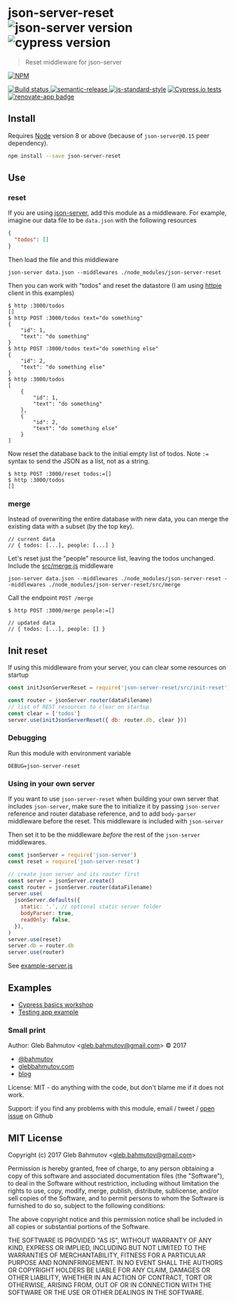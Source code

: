 # json-server-reset ![json-server version](https://img.shields.io/badge/json--server-0.17.3-brightgreen) ![cypress version](https://img.shields.io/badge/cypress-12.12.0-brightgreen)

> Reset middleware for json-server

[![NPM][npm-icon] ][npm-url]

[![Build status][ci-image] ][ci-url]
[![semantic-release][semantic-image] ][semantic-url]
[![js-standard-style][standard-image]][standard-url]
[![Cypress.io tests](https://img.shields.io/badge/cypress.io-tests-green.svg?style=flat-square)](https://cypress.io)
[![renovate-app badge][renovate-badge]][renovate-app]

## Install

Requires [Node](https://nodejs.org/en/) version 8 or above (because of `json-server@0.15` peer dependency).

```sh
npm install --save json-server-reset
```

## Use

### reset

If you are using [json-server](https://github.com/typicode/json-server), add this module as a middleware. For example, imagine our data file to be `data.json` with the following resources

```json
{
  "todos": []
}
```

Then load the file and this middleware

```
json-server data.json --middlewares ./node_modules/json-server-reset
```

Then you can work with "todos" and reset the datastore (I am using [httpie](https://httpie.org/) client in this examples)

```
$ http :3000/todos
[]
$ http POST :3000/todos text="do something"
{
    "id": 1,
    "text": "do something"
}
$ http POST :3000/todos text="do something else"
{
    "id": 2,
    "text": "do something else"
}
$ http :3000/todos
[
    {
        "id": 1,
        "text": "do something"
    },
    {
        "id": 2,
        "text": "do something else"
    }
]
```

Now reset the database back to the initial empty list of todos. Note `:=` syntax to send the JSON as a list, not as a string.

```
$ http POST :3000/reset todos:=[]
$ http :3000/todos
[]
```

### merge

Instead of overwriting the entire database with new data, you can merge the existing data with a subset (by the top key).

```
// current data
// { todos: [...], people: [...] }
```

Let's reset just the "people" resource list, leaving the todos unchanged. Include the [src/merge.js](./src/merge.js) middleware

```
json-server data.json --middlewares ./node_modules/json-server-reset --middlewares ./node_modules/json-server-reset/src/merge
```

Call the endpoint `POST /merge`

```
$ http POST :3000/merge people:=[]

// updated data
// { todos: [...], people: [] }
```

## Init reset

If using this middleware from your server, you can clear some resources on startup

```js
const initJsonServerReset = require('json-server-reset/src/init-reset')

const router = jsonServer.router(dataFilename)
// list of REST resources to clear on startup
const clear = ['todos']
server.use(initJsonServerReset({ db: router.db, clear }))
```

### Debugging

Run this module with environment variable

```
DEBUG=json-server-reset
```

### Using in your own server

If you want to use `json-server-reset` when building your own server that includes `json-server`, make sure the to initialize it by passing `json-server` reference and router database reference, and to add `body-parser` middleware before the reset. This middleware is included with `json-server`

Then set it to be the middleware _before_ the rest of the `json-server` middlewares.

```js
const jsonServer = require('json-server')
const reset = require('json-server-reset')

// create json server and its router first
const server = jsonServer.create()
const router = jsonServer.router(dataFilename)
server.use(
  jsonServer.defaults({
    static: '.', // optional static server folder
    bodyParser: true,
    readOnly: false,
  }),
)
server.use(reset)
server.db = router.db
server.use(router)
```

See [example-server.js](./cypress/fixtures/example-server.js)

## Examples

- [Cypress basics workshop](https://github.com/bahmutov/cypress-workshop-basics)
- [Testing app example](https://github.com/bahmutov/testing-app-example)

### Small print

Author: Gleb Bahmutov &lt;gleb.bahmutov@gmail.com&gt; &copy; 2017

- [@bahmutov](https://twitter.com/bahmutov)
- [glebbahmutov.com](https://glebbahmutov.com)
- [blog](https://glebbahmutov.com/blog)

License: MIT - do anything with the code, but don't blame me if it does not work.

Support: if you find any problems with this module, email / tweet /
[open issue](https://github.com/bahmutov/json-server-reset/issues) on Github

## MIT License

Copyright (c) 2017 Gleb Bahmutov &lt;gleb.bahmutov@gmail.com&gt;

Permission is hereby granted, free of charge, to any person
obtaining a copy of this software and associated documentation
files (the "Software"), to deal in the Software without
restriction, including without limitation the rights to use,
copy, modify, merge, publish, distribute, sublicense, and/or sell
copies of the Software, and to permit persons to whom the
Software is furnished to do so, subject to the following
conditions:

The above copyright notice and this permission notice shall be
included in all copies or substantial portions of the Software.

THE SOFTWARE IS PROVIDED "AS IS", WITHOUT WARRANTY OF ANY KIND,
EXPRESS OR IMPLIED, INCLUDING BUT NOT LIMITED TO THE WARRANTIES
OF MERCHANTABILITY, FITNESS FOR A PARTICULAR PURPOSE AND
NONINFRINGEMENT. IN NO EVENT SHALL THE AUTHORS OR COPYRIGHT
HOLDERS BE LIABLE FOR ANY CLAIM, DAMAGES OR OTHER LIABILITY,
WHETHER IN AN ACTION OF CONTRACT, TORT OR OTHERWISE, ARISING
FROM, OUT OF OR IN CONNECTION WITH THE SOFTWARE OR THE USE OR
OTHER DEALINGS IN THE SOFTWARE.

[npm-icon]: https://nodei.co/npm/json-server-reset.svg?downloads=true
[npm-url]: https://npmjs.org/package/json-server-reset
[ci-image]: https://github.com/bahmutov/json-server-reset/actions/workflows/ci.yml/badge.svg?branch=master
[ci-url]: https://github.com/bahmutov/json-server-reset/actions/workflows/ci.yml
[semantic-image]: https://img.shields.io/badge/%20%20%F0%9F%93%A6%F0%9F%9A%80-semantic--release-e10079.svg
[semantic-url]: https://github.com/semantic-release/semantic-release
[standard-image]: https://img.shields.io/badge/code%20style-standard-brightgreen.svg
[standard-url]: http://standardjs.com/
[renovate-badge]: https://img.shields.io/badge/renovate-app-blue.svg
[renovate-app]: https://renovateapp.com/
